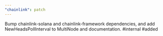 ```yaml
---
"chainlink": patch
---
```


Bump chainlink-solana and chainlink-framework dependencies, and add NewHeadsPollInterval to MultiNode and documentation. #internal #added
